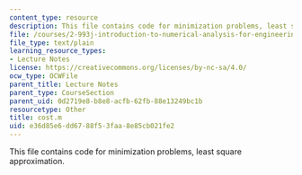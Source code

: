 ```yaml
---
content_type: resource
description: This file contains code for minimization problems, least square approximation.
file: /courses/2-993j-introduction-to-numerical-analysis-for-engineering-13-002j-spring-2005/e36d85e6dd6788f53faa8e85cb021fe2_cost.m
file_type: text/plain
learning_resource_types:
- Lecture Notes
license: https://creativecommons.org/licenses/by-nc-sa/4.0/
ocw_type: OCWFile
parent_title: Lecture Notes
parent_type: CourseSection
parent_uid: 0d2719e8-b8e8-acfb-62fb-88e13249bc1b
resourcetype: Other
title: cost.m
uid: e36d85e6-dd67-88f5-3faa-8e85cb021fe2
---
```

This file contains code for minimization problems, least square approximation.